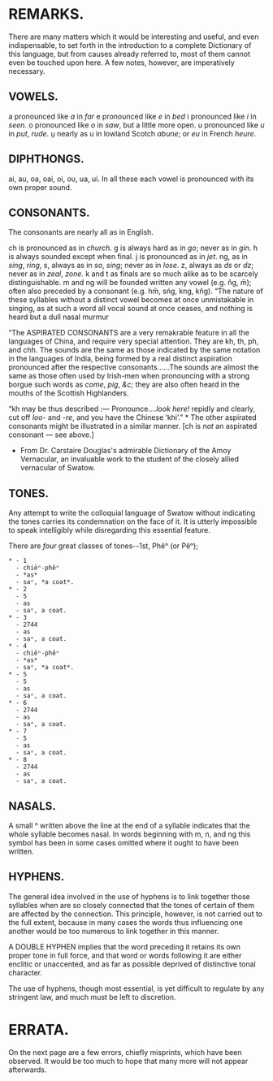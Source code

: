 # REMARKS.

There are many matters which it would be interesting and useful, and even indispensable, to set forth in the introduction to a complete Dictionary of this language, but from causes already referred to, most of them cannot even be touched upon here. A few notes, however, are imperatively necessary.

## VOWELS.

a pronounced like *a* in *far*
e pronounced like *e* in *bed*
i pronounced like *i* in *seen*.
o pronounced like *o* in *saw*, but a little more open.
u pronounced like *u* in *put*, *rude*.
ṳ nearly as u in lowland Scotch *abune*; or *eu* in French *heure*.

## DIPHTHONGS.

ai, au, oa, oai, oi, ou, ua, ui. In all these each vowel is pronounced with its own proper sound.

## CONSONANTS.

The consonants are nearly all as in English.

ch is pronounced as in *church*.
g is always hard as in *go*; never as in *gin*.
h is always sounded except when final.
j is pronounced as in *jet*.
ng, as in *sing*, *ring*,
s, always as in *so*, *sing*; never as in *lose*.
z, always as *ds* or *dz*; never as in *zeal*, *zone*.
k and t as finals are so much alike as to be scarcely distinguishable.
m and ng will be founded written any vowel (e.g. n̂g, m̄); often also preceded by a consonant (e.g. hm̄, sńg, kng, kñg). “The nature of these syllables without a distinct vowel becomes at once unmistakable in singing, as at such a word all vocal sound at once ceases, and nothing is heard but a dull nasal murmur

“The ASPIRATED CONSONANTS are a very remakrable feature in all the languages of China, and require very special attention. They are kh, th, ph, and chh. The sounds are the same as those indicated by the same notation in the languages of India, being formed by a real distinct aspiration pronounced after the respective consonants......The sounds are almost the same as those often used by Irish-men when pronouncing with a strong borgue such words as *come*, *pig*, *&c*; they are also often heard in the mouths of the Scottish Highlanders.

“kh may be thus described :— Pronounce....*look here!* repidly and clearly, cut off *loo-* and *-re*, and you have the Chinese ‘khi’.” * The other aspirated consonants might be illustrated in a similar manner.
[ch is *not* an aspirated consonant — see above.]

* From Dr. Carstaire Douglas's admirable Dictionary of the Amoy Vernacular, an invaluable work to the student of the closely allied vernacular of Swatow.

## TONES.

Any attempt to write the colloquial language of Swatow without indicating the tones carries its condemnation on the face of it. It is utterly impossible to speak intelligibly while disregarding this essential feature.

There are *four* great classes of tones--1st, Phêⁿ (or Pêⁿ);

```{list-table}
* - 1
  - chiēⁿ-phêⁿ
  - *as*
  - saⁿ, *a coat*.
* - 2
  - 5
  - as
  - saⁿ, a coat.  
* - 3
  - 2744
  - as
  - saⁿ, a coat.
* - 4
  - chiēⁿ-phêⁿ
  - *as*
  - saⁿ, *a coat*.
* - 5
  - 5
  - as
  - saⁿ, a coat.  
* - 6
  - 2744
  - as
  - saⁿ, a coat.
* - 7
  - 5
  - as
  - saⁿ, a coat.  
* - 8
  - 2744
  - as
  - saⁿ, a coat.
```

## NASALS.

A small ⁿ written above the line at the end of a syllable indicates that the whole syllable becomes nasal. In words beginning with m, n, and ng this symbol has been in some cases omitted where it ought to have been written.

## HYPHENS.

The general idea involved in the use of hyphens is to link together those syllables when are so closely connected that the tones of certain of them are affected by the connection. This principle, however, is not carried out to the full extent, because in many cases the words thus influencing one another would be too numerous to link together in this manner.

A DOUBLE HYPHEN implies that the word preceding it retains its own proper tone in full force, and that word or words following it are either enclitic or unaccented, and as far as possible deprived of distinctive tonal character.

The use of hyphens, though most essential, is yet difficult to regulate by any stringent law, and much must be left to discretion.


# ERRATA.

On the next page are a few errors, chiefly misprints, which have been observed. It would be too much to hope that many more will not appear afterwards.
